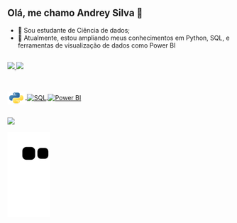 ## Olá, me chamo Andrey Silva 👋

- 👀 Sou estudante de Ciência de dados;
- 🌱 Atualmente, estou ampliando meus conhecimentos em Python, SQL, e ferramentas de visualização de dados como Power BI

##

  <div>
  <a href="https://github.com/SLV4">
  <img height="165em" src="https://github-readme-stats.vercel.app/api?username=Andrey&show_icons=true&theme=dark&include_all_commits=true&count_private=true"/>
  <img height="165em" src="https://github-readme-stats.vercel.app/api/top-langs/?username=Andrey&layout=compact&langs_count=7&theme=dark"/>
</div>

##

<div style="display: inline_block"><br>
  <img align="center" alt="Python" height="30" width="40" src="https://raw.githubusercontent.com/devicons/devicon/master/icons/python/python-original.svg">
  <img align="center" alt="SQL" height="30" width="40" src="https://cdn.jsdelivr.net/gh/devicons/devicon/icons/mysql/mysql-original.svg" />
   <img align="center" alt="Power BI" height="30" width="40" src= https://1000logos.net/wp-content/uploads/2022/08/Microsoft-Power-BI-Logo-500x281.png
     
</div>

##

<div> 
  <a href= "https://www.linkedin.com/in/andrey-santos-54046152/" target="_blank"><img src="https://img.shields.io/badge/-LinkedIn-%230077B5?style=for-the-badge&logo=linkedin&logoColor=white" target="_blank"></a> 
 
</div>



![Snake animation](https://github.com/PedroPauloAguiar/PedroPauloAguiar/blob/output/github-contribution-grid-snake.svg)


